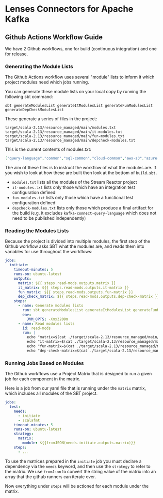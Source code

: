 # Lenses Connectors for Apache Kafka
## Github Actions Workflow Guide

We have 2 Github workflows, one for build (continuous integration) and one for release.

### Generating the Module Lists

The Github Actions workflow uses several "module" lists to inform it which project modules need which jobs running.

You can generate these module lists on your local copy by running the following sbt command:

```shell
sbt generateModulesList generateItModulesList generateFunModulesList generateDepCheckModulesList
```
These generate a series of files in the project:

```
target/scala-2.13/resource_managed/main/modules.txt
target/scala-2.13/resource_managed/main/it-modules.txt
target/scala-2.13/resource_managed/main/fun-modules.txt
target/scala-2.13/resource_managed/main/depcheck-modules.txt
```

This is the current contents of modules.txt:
```json
["query-language","common","sql-common","cloud-common","aws-s3","azure-documentdb","azure-datalake","cassandra","elastic6","elastic7","ftp","gcp-storage","http","influxdb","jms","mongodb","mqtt","redis"]
```

The aim of these files is to instruct the workflow of what the modules are.  If you wish to look at how these are built then look at the bottom of `build.sbt`.

* `modules.txt` lists all the modules of the Stream Reactor project
* `it-modules.txt` lists only those which have an integration test configuration defined
* `fun-modules.txt` lists only those which have a functional test configuration defined
* `depcheck-modules.txt` lists only those which produce a final artifact for the build (e.g. it excludes `kafka-connect-query-language` which does not need to be published independently)



### Reading the Modules Lists

Because the project is divided into multiple modules, the first step of the Github workflow asks SBT what the modules are, and reads them into variables for use throughout the workflows:

```yaml
jobs:
  initiate:
    timeout-minutes: 5
    runs-on: ubuntu-latest
    outputs:
      matrix: ${{ steps.read-mods.outputs.matrix }}
      it_matrix: ${{ steps.read-mods.outputs.it-matrix }}
      fun_matrix: ${{ steps.read-mods.outputs.fun-matrix }}
      dep_check_matrix: ${{ steps.read-mods.outputs.dep-check-matrix }}
    steps:
      - name: Generate modules lists
        run: sbt generateModulesList generateItModulesList generateFunModulesList generateDepCheckModulesList
        env:
          JVM_OPTS: -Xmx3200m
      - name: Read modules lists
        id: read-mods
        run: |
          echo "matrix=$(cat ./target/scala-2.13/resource_managed/main/modules.txt)" >> $GITHUB_OUTPUT
          echo "it-matrix=$(cat ./target/scala-2.13/resource_managed/main/it-modules.txt)" >> $GITHUB_OUTPUT
          echo "fun-matrix=$(cat ./target/scala-2.13/resource_managed/main/fun-modules.txt)" >> $GITHUB_OUTPUT
          echo "dep-check-matrix=$(cat ./target/scala-2.13/resource_managed/main/depcheck-modules.txt)" >> $GITHUB_OUTPUT
```

### Running Jobs Based on Modules

The Github workflows use a Project Matrix that is designed to run a given job for each component in the matrix.

Here is a job from our yaml file that is running under the `matrix` matrix, which includes all modules of the SBT project.

```yaml
jobs:
  test:
    needs:
      - initiate
      - scalafmt
    timeout-minutes: 5
    runs-on: ubuntu-latest
    strategy:
      matrix:
        module: ${{fromJSON(needs.initiate.outputs.matrix)}}
    steps:
      - ...
```

To use the matrices prepared in the `initiate` job you must declare a dependency via the `needs` keyword, and then use the `strategy` to refer to the matrix.  We use `fromJson` to convert the string value of the matrix into an array that the github runners can iterate over.

Now everything under `steps` will be actioned for each module under the matrix.

